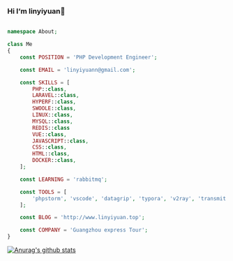 ### Hi I‘m linyiyuan👋


```php

namespace About;

class Me
{
    const POSITION = 'PHP Development Engineer';

    const EMAIL = 'linyiyuann@gmail.com';

    const SKILLS = [
        PHP::class,
        LARAVEL::class,
        HYPERF::class,
        SWOOLE::class,
        LINUX::class,
        MYSQL::class,
        REDIS::class
        VUE::class,
        JAVASCRIPT::class,
        CSS::class,
        HTML::class,
        DOCKER::class,
    ];

    const LEARNING = 'rabbitmq';

    const TOOLS = [
        'phpstorm', 'vscode', 'datagrip', 'typora', 'v2ray', 'transmit', 'termius', 'vim', 'markdown'
    ];

    const BLOG = 'http://www.linyiyuan.top';

    const COMPANY = 'Guangzhou express Tour';
}
```

[![Anurag's github stats](https://github-readme-stats.vercel.app/api?username=linyiyuan)](https://github.com/anuraghazra/github-readme-stats)
